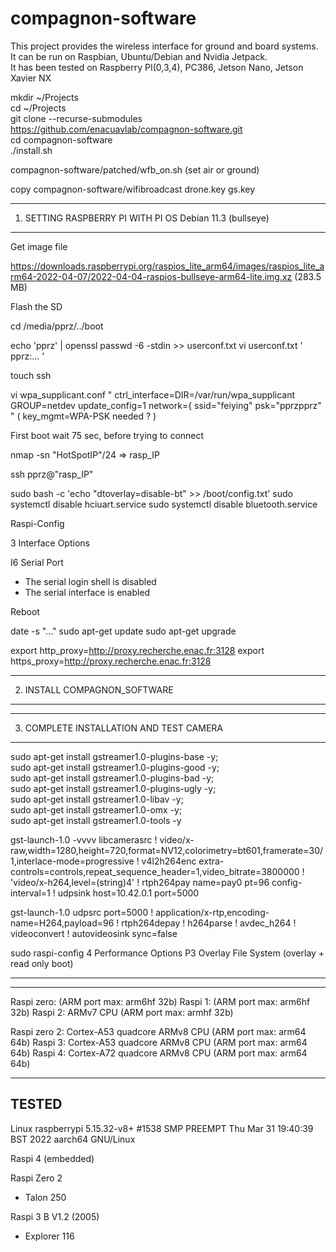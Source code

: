 # compagnon-software

This project provides the wireless interface for ground and board systems.  
It can be run on Raspbian, Ubuntu/Debian and Nvidia Jetpack.  
It has been tested on Raspberry PI(0,3,4), PC386, Jetson Nano, Jetson Xavier NX  

mkdir ~/Projects  
cd ~/Projects  
git clone --recurse-submodules https://github.com/enacuavlab/compagnon-software.git  
cd compagnon-software  
./install.sh  

compagnon-software/patched/wfb_on.sh (set air or ground)  

copy compagnon-software/wifibroadcast drone.key gs.key  

---------------------------------------------------------------------------------
1) SETTING RASPBERRY PI WITH PI OS Debian 11.3 (bullseye)
------------------------------------------------------

Get image file

https://downloads.raspberrypi.org/raspios_lite_arm64/images/raspios_lite_arm64-2022-04-07/2022-04-04-raspios-bullseye-arm64-lite.img.xz
(283.5 MB)

Flash the SD

cd /media/pprz/../boot

echo 'pprz' | openssl passwd -6 -stdin >> userconf.txt
vi userconf.txt 
'
pprz:...
'

touch ssh

vi wpa_supplicant.conf
"
ctrl_interface=DIR=/var/run/wpa_supplicant GROUP=netdev
update_config=1
network={
ssid="feiying"
psk="pprzpprz"
"
(
key_mgmt=WPA-PSK
needed ?
)


First boot wait 75 sec, before trying to connect

nmap -sn "HotSpotIP"/24
=> rasp_IP

ssh pprz@"rasp_IP"


sudo bash -c 'echo "dtoverlay=disable-bt" >> /boot/config.txt'
sudo systemctl disable hciuart.service
sudo systemctl disable bluetooth.service


Raspi-Config

3 Interface Options

I6 Serial Port 
- The serial login shell is disabled
- The serial interface is enabled

Reboot

date -s "..."
sudo apt-get  update
sudo apt-get upgrade

export http_proxy=http://proxy.recherche.enac.fr:3128
export https_proxy=http://proxy.recherche.enac.fr:3128

---------------------------------------------------------------------------------
2) INSTALL COMPAGNON_SOFTWARE 
--------------------------


---------------------------------------------------------------------------------
3) COMPLETE INSTALLATION AND TEST CAMERA 
-------------------------------------

sudo apt-get install gstreamer1.0-plugins-base -y;\
sudo apt-get install gstreamer1.0-plugins-good -y;\
sudo apt-get install gstreamer1.0-plugins-bad -y;\
sudo apt-get install gstreamer1.0-plugins-ugly -y;\
sudo apt-get install gstreamer1.0-libav -y;\
sudo apt-get install gstreamer1.0-omx -y;\
sudo apt-get install gstreamer1.0-tools -y

gst-launch-1.0 -vvvv libcamerasrc ! video/x-raw,width=1280,height=720,format=NV12,colorimetry=bt601,framerate=30/1,interlace-mode=progressive ! v4l2h264enc extra-controls=controls,repeat_sequence_header=1,video_bitrate=3800000 ! 'video/x-h264,level=(string)4' ! rtph264pay name=pay0 pt=96 config-interval=1 ! udpsink host=10.42.0.1 port=5000

gst-launch-1.0 udpsrc port=5000 ! application/x-rtp,encoding-name=H264,payload=96 ! rtph264depay ! h264parse ! avdec_h264 ! videoconvert ! autovideosink sync=false


sudo raspi-config
4 Performance Options
P3 Overlay File System 
(overlay + read only boot)

---------------------------------------------------------------------------------
---------------------------------------------------------------------------------
Raspi zero: (ARM port max: arm6hf 32b)
Raspi 1: (ARM port max: arm6hf 32b)
Raspi 2: ARMv7 CPU (ARM port max: armhf 32b)

Raspi zero 2: Cortex-A53 quadcore ARMv8 CPU (ARM port max: arm64 64b)
Raspi 3: Cortex-A53 quadcore ARMv8 CPU (ARM port max: arm64 64b)
Raspi 4: Cortex-A72 quadcore ARMv8 CPU (ARM port max: arm64 64b)

---------------------------------------------------------------------------------
TESTED
------
Linux raspberrypi 5.15.32-v8+ #1538 SMP PREEMPT Thu Mar 31 19:40:39 BST 2022 aarch64 GNU/Linux

Raspi 4 (embedded)

Raspi Zero 2
- Talon 250

Raspi 3 B V1.2 (2005)
- Explorer 116

